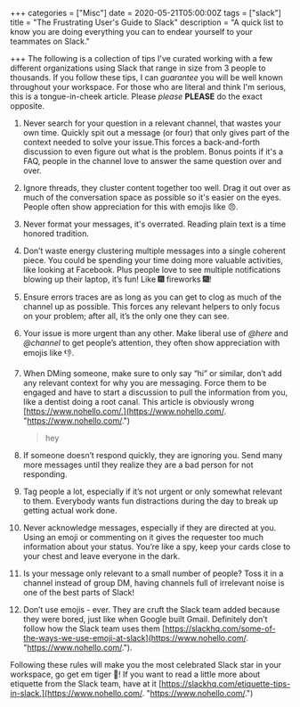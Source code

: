 +++
categories = ["Misc"]
date = 2020-05-21T05:00:00Z
tags = ["slack"]
title = "The Frustrating User's Guide to Slack"
description = "A quick list to know you are doing everything you can to endear yourself to your teammates on Slack."

+++
The following is a collection of tips I've curated working with a few different organizations using Slack that range in size from 3 people to thousands. If you follow these tips, I can _guarantee_ you will be well known throughout your workspace. For those who are literal and think I'm serious, this is a tongue-in-cheek article. Please _please_ **PLEASE** do the exact opposite.

 1. Never search for your question in a relevant channel, that wastes your own time. Quickly spit out a message (or four) that only gives part of the context needed to solve your issue.This forces a  back-and-forth discussion to even figure out what is the problem.  Bonus points if it's a FAQ, people in the channel love to answer the same question over and over.
 2. Ignore threads, they cluster content together too well. Drag it out over as much of the conversation space as possible so it's easier on the eyes. People often show appreciation for this with emojis like :angry:.
 3. Never format your messages, it's overrated. Reading plain text is a time honored tradition.
 4. Don’t waste energy clustering multiple messages into a single coherent piece. You could be spending your time doing more valuable activities, like looking at Facebook. Plus people love to see multiple notifications blowing up their laptop, it’s fun! Like :fireworks: fireworks :fireworks:!
 5. Ensure errors traces are as long as you can get to clog as much of the channel up as possible. This forces any relevant helpers to only focus on your problem; after all, it’s the only one they can see.
 6. Your issue is more urgent than any other. Make liberal use of _@here_ and _@channel_ to get people’s attention, they often show appreciation with emojis like :-1:.
 7. When DMing someone, make sure to only say “hi” or similar, don’t add any relevant context for why you are messaging. Force them to be engaged and have to start a discussion to pull the information from you, like a dentist doing a root canal. This article is obviously wrong [https://www.nohello.com/.](https://www.nohello.com/. "https://www.nohello.com/.")

    > hey

 8. If someone doesn’t respond quickly, they are ignoring you. Send many more messages until they realize they are a bad person for not responding.
9. Tag people a lot, especially if it’s not urgent or only somewhat relevant to them. Everybody wants fun distractions during the day to break up getting actual work done.
10. Never acknowledge messages, especially if they are directed at you. Using an emoji or commenting on it gives the requester too much information about your status. You’re like a spy, keep your cards close to your chest and leave everyone in the dark.
11. Is your message only relevant to a small number of people? Toss it in a channel instead of group DM, having channels full of irrelevant noise is one of the best parts of Slack!
12. Don’t use emojis - ever. They are cruft the Slack team added because they were bored, just like when Google built Gmail. Definitely don’t follow how the Slack team uses them [https://slackhq.com/some-of-the-ways-we-use-emoji-at-slack](https://www.nohello.com/. "https://www.nohello.com/.").

Following these rules will make you the most celebrated Slack star in your workspace, go get em tiger :tiger:! If you want to read a little more about etiquette from the Slack team, have at it [https://slackhq.com/etiquette-tips-in-slack.](https://www.nohello.com/. "https://www.nohello.com/.")